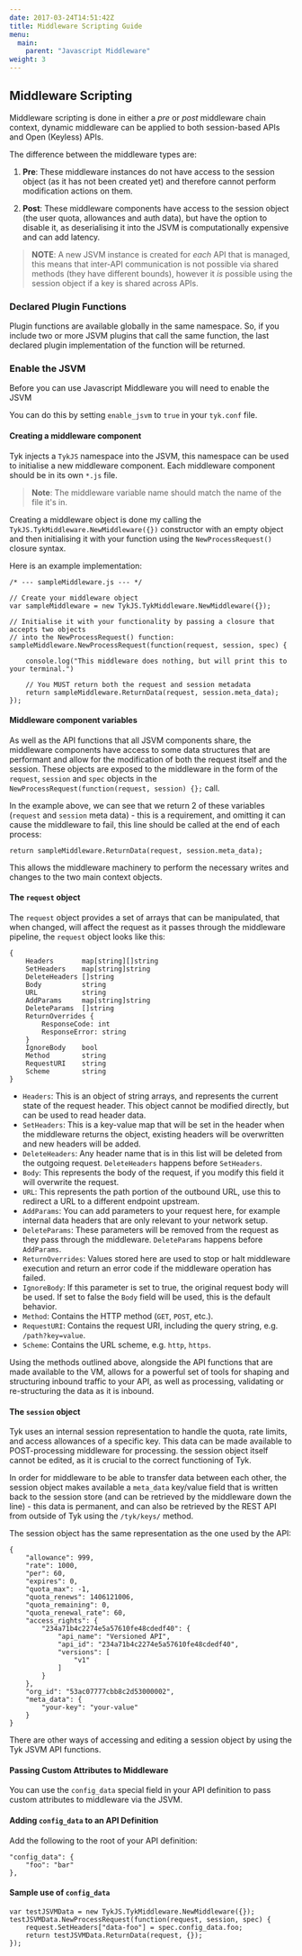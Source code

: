 ```yaml
---
date: 2017-03-24T14:51:42Z
title: Middleware Scripting Guide
menu:
  main:
    parent: "Javascript Middleware"
weight: 3 
---
```


## Middleware Scripting

Middleware scripting is done in either a *pre* or *post* middleware chain context, dynamic middleware can be applied to both session-based APIs and Open (Keyless) APIs.

The difference between the middleware types are:

1.  **Pre**: These middleware instances do not have access to the session object (as it has not been created yet) and therefore cannot perform modification actions on them.

2.  **Post**: These middleware components have access to the session object (the user quota, allowances and auth data), but have the option to disable it, as deserialising it into the JSVM is computationally expensive and can add latency.

> **NOTE**: A new JSVM instance is created for *each* API that is managed, this means that inter-API communication is not possible via shared methods (they have different bounds), however it *is* possible using the session object if a key is shared across APIs.

### Declared Plugin Functions

Plugin functions are available globally in the same namespace. So, if you include two or more JSVM plugins that call the same function, the last declared plugin implementation of the function will be returned.



### Enable the JSVM

Before you can use Javascript Middleware you will need to enable the JSVM

You can do this by setting `enable_jsvm` to `true` in your `tyk.conf` file.

#### Creating a middleware component

Tyk injects a `TykJS` namespace into the JSVM, this namespace can be used to initialise a new middleware component. Each middleware component should be in its own `*.js` file.

> **Note**: The middleware variable name should match the name of the file it's in.

Creating a middleware object is done my calling the `TykJS.TykMiddleware.NewMiddleware({})` constructor with an empty object and then initialising it with your function using the `NewProcessRequest()` closure syntax.

Here is an example implementation:

```{.copyWrapper}
/* --- sampleMiddleware.js --- */

// Create your middleware object
var sampleMiddleware = new TykJS.TykMiddleware.NewMiddleware({});

// Initialise it with your functionality by passing a closure that accepts two objects
// into the NewProcessRequest() function:
sampleMiddleware.NewProcessRequest(function(request, session, spec) {

    console.log("This middleware does nothing, but will print this to your terminal.")

    // You MUST return both the request and session metadata    
    return sampleMiddleware.ReturnData(request, session.meta_data);
});    
```

#### Middleware component variables

As well as the API functions that all JSVM components share, the middleware components have access to some data structures that are performant and allow for the modification of both the request itself and the session. These objects are exposed to the middleware in the form of the `request`, `session` and `spec` objects in the `NewProcessRequest(function(request, session) {};` call.

In the example above, we can see that we return 2 of these variables (`request` and `session` meta data) - this is a requirement, and omitting it can cause the middleware to fail, this line should be called at the end of each process:

```
return sampleMiddleware.ReturnData(request, session.meta_data);
```

This allows the middleware machinery to perform the necessary writes and changes to the two main context objects.

#### The `request` object

The `request` object provides a set of arrays that can be manipulated, that when changed, will affect the request as it passes through the middleware pipeline, the `request` object looks like this:

```{.copyWrapper}
{
    Headers       map[string][]string
    SetHeaders    map[string]string
    DeleteHeaders []string
    Body          string
    URL           string
    AddParams     map[string]string
    DeleteParams  []string
    ReturnOverrides {
        ResponseCode: int
        ResponseError: string
    }
    IgnoreBody    bool
    Method        string
    RequestURI    string
    Scheme        string
}
```

*   `Headers`: This is an object of string arrays, and represents the current state of the request header. This object cannot be modified directly, but can be used to read header data.
*   `SetHeaders`: This is a key-value map that will be set in the header when the middleware returns the object, existing headers will be overwritten and new headers will be added.
*   `DeleteHeaders`: Any header name that is in this list will be deleted from the outgoing request. `DeleteHeaders` happens before `SetHeaders`.
*   `Body`: This represents the body of the request, if you modify this field it will overwrite the request.
*   `URL`: This represents the path portion of the outbound URL, use this to redirect a URL to a different endpoint upstream.
*   `AddParams`: You can add parameters to your request here, for example internal data headers that are only relevant to your network setup.
*   `DeleteParams`: These parameters will be removed from the request as they pass through the middleware. `DeleteParams` happens before `AddParams`.
*   `ReturnOverrides`: Values stored here are used to stop or halt middleware execution and return an error code if the middleware operation has failed.
*   `IgnoreBody`: If this parameter is set to true, the original request body will be used. If set to false the `Body` field will be used, this is the default behavior.
*   `Method`: Contains the HTTP method (`GET`, `POST`, etc.).
*   `RequestURI`: Contains the request URI, including the query string, e.g. `/path?key=value`.
*   `Scheme`: Contains the URL scheme, e.g. `http`, `https`.

Using the methods outlined above, alongside the API functions that are made available to the VM, allows for a powerful set of tools for shaping and structuring inbound traffic to your API, as well as processing, validating or re-structuring the data as it is inbound.

#### The `session` object

Tyk uses an internal session representation to handle the quota, rate limits, and access allowances of a specific key. This data can be made available to POST-processing middleware for processing. the session object itself cannot be edited, as it is crucial to the correct functioning of Tyk.

In order for middleware to be able to transfer data between each other, the session object makes available a `meta_data` key/value field that is written back to the session store (and can be retrieved by the middleware down the line) - this data is permanent, and can also be retrieved by the REST API from outside of Tyk using the `/tyk/keys/` method.

The session object has the same representation as the one used by the API:

```{.copyWrapper}
{
    "allowance": 999,
    "rate": 1000,
    "per": 60,
    "expires": 0,
    "quota_max": -1,
    "quota_renews": 1406121006,
    "quota_remaining": 0,
    "quota_renewal_rate": 60,
    "access_rights": {
        "234a71b4c2274e5a57610fe48cdedf40": {
            "api_name": "Versioned API",
            "api_id": "234a71b4c2274e5a57610fe48cdedf40",
            "versions": [
                "v1"
            ]
        }
    },
    "org_id": "53ac07777cbb8c2d53000002",
    "meta_data": {
        "your-key": "your-value"
    }
}
```

There are other ways of accessing and editing a session object by using the Tyk JSVM API functions.

#### Passing Custom Attributes to Middleware

You can use the `config_data` special field in your API definition to pass custom attributes to middleware via the JSVM.

#### Adding `config_data` to an API Definition

Add the following to the root of your API definition:

```{.copyWrapper}
"config_data": {
    "foo": "bar"
},
```

#### Sample use of `config_data`

```
var testJSVMData = new TykJS.TykMiddleware.NewMiddleware({});
testJSVMData.NewProcessRequest(function(request, session, spec) {
    request.SetHeaders["data-foo"] = spec.config_data.foo;
    return testJSVMData.ReturnData(request, {});
});
```

